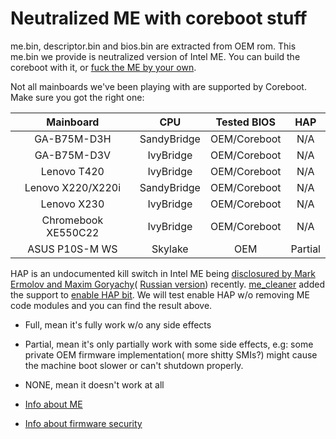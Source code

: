 # Neutralized ME with coreboot stuff

me.bin, descriptor.bin and bios.bin are extracted from OEM rom. This me.bin we provide is neutralized version of Intel ME. You can build the coreboot with it, or [fuck the ME by your own](https://hardenedlinux.github.io/firmware/2016/11/17/neutralize_ME_firmware_on_sandybridge_and_ivybridge.html).

Not all mainboards we've been playing with are supported by Coreboot. Make sure you got the right one:

| Mainboard            | CPU               | Tested BIOS   | HAP      |
|:--------------------:|:-----------------:|:-------------:|:--------:|
| GA-B75M-D3H          | SandyBridge       | OEM/Coreboot  | N/A      |
| GA-B75M-D3V          | IvyBridge         | OEM/Coreboot  | N/A      |
| Lenovo T420          | IvyBridge         | OEM/Coreboot  | N/A      |
| Lenovo X220/X220i    | SandyBridge       | OEM/Coreboot  | N/A      |
| Lenovo X230          | IvyBridge         | OEM/Coreboot  | N/A      |
| Chromebook XE550C22  | IvyBridge         | OEM/Coreboot  | N/A      |
| ASUS P10S-M WS       | Skylake           | OEM           | Partial  |

HAP is an undocumented kill switch in Intel ME being [disclosured by Mark Ermolov and Maxim Goryachy](http://blog.ptsecurity.com/2017/08/disabling-intel-me.html)( [Russian version](https://habrahabr.ru/company/pt/blog/336242/)) recently. [me_cleaner](https://github.com/corna/me_cleaner) added the support to [enable HAP bit](https://github.com/corna/me_cleaner/commit/ced3b46ba2ccd74602b892f9594763ef34671652). We will test enable HAP w/o removing ME code modules and you can find the result above.

* Full, mean it's fully work w/o any side effects
* Partial, mean it's only partially work with some side effects, e.g: some private OEM firmware implementation( more shitty SMIs?) might cause the machine boot slower or can't shutdown properly.
* NONE, mean it doesn't work at all

* [Info about ME](https://github.com/hardenedlinux/firmware-anatomy/blob/master/hack_ME/me_info.md)
* [Info about firmware security](https://github.com/hardenedlinux/firmware-anatomy/blob/master/hack_ME/firmware_security.md)
